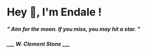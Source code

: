 <h1 title="head"> Hey 👋, I'm Endale !</h1>

**<h5><i>" Aim for the moon. If you miss, you may hit a star. "</i></h5>**

*<b>___ W. Clement Stone ___</b>*
